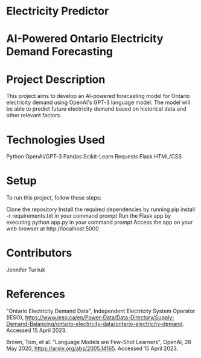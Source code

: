 # Electricity Predictor

# AI-Powered Ontario Electricity Demand Forecasting

# Project Description
This project aims to develop an AI-powered forecasting model for Ontario electricity demand using OpenAI's GPT-3 language model. The model will be able to predict future electricity demand based on historical data and other relevant factors.

# Technologies Used
Python
OpenAI/GPT-3
Pandas
Scikit-Learn
Requests
Flask
HTML/CSS

# Setup

To run this project, follow these steps:

Clone the repository
Install the required dependencies by running pip install -r requirements.txt in your command prompt
Run the Flask app by executing python app.py in your command prompt
Access the app on your web browser at http://localhost:5000

# Contributors

Jennifer Turliuk

# References

"Ontario Electricity Demand Data", Independent Electricity System Operator (IESO), https://www.ieso.ca/en/Power-Data/Data-Directory/Supply-Demand-Balancing/ontario-electricity-data/ontario-electricity-demand. Accessed 15 April 2023.

Brown, Tom, et al. "Language Models are Few-Shot Learners", OpenAI, 28 May 2020, https://arxiv.org/abs/2005.14165. Accessed 15 April 2023.

